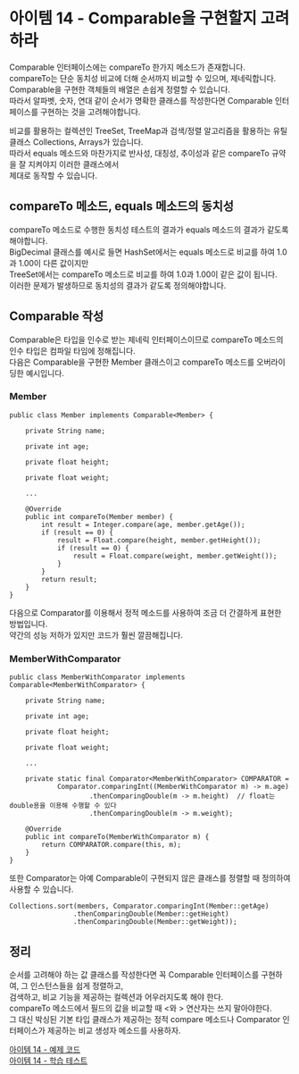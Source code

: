 # 아이템 14 - Comparable을 구현할지 고려하라

Comparable 인터페이스에는 compareTo 한가지 메소드가 존재합니다.  
compareTo는 단순 동치성 비교에 더해 순서까지 비교할 수 있으며, 제네릭합니다.    
Comparable을 구현한 객체들의 배열은 손쉽게 정렬할 수 있습니다.   
따라서 알파벳, 숫자, 연대 같이 순서가 명확한 클래스를 작성한다면 Comparable 인터페이스를 구현하는 것을 고려해야합니다.    

비교를 활용하는 컬렉션인 TreeSet, TreeMap과 검색/정렬 알고리즘을 활용하는 유틸 클래스 Collections, Arrays가 있습니다.   
따라서 equals 메소드와 마찬가지로 반사성, 대칭성, 추이성과 같은 compareTo 규약을 잘 지켜야지 이러한 클래스에서        
제대로 동작할 수 있습니다.    

## compareTo 메소드, equals 메소드의 동치성

compareTo 메소드로 수행한 동치성 테스트의 결과가 equals 메소드의 결과가 같도록 해야합니다.   
BigDecimal 클래스를 예시로 들면 HashSet에서는 equals 메소드로 비교를 하여 1.0과 1.00이 다른 값이지만    
TreeSet에서는 compareTo 메소드로 비교를 하여 1.0과 1.00이 같은 값이 됩니다.   
이러한 문제가 발생하므로 동치성의 결과가 같도록 정의해야합니다.     

## Comparable 작성

Comparable은 타입을 인수로 받는 제네릭 인터페이스이므로 compareTo 메소드의 인수 타입은 컴파일 타임에 정해집니다.    
다음은 Comparable을 구현한 Member 클래스이고 compareTo 메소드를 오버라이딩한 예시입니다.    

### Member
```
public class Member implements Comparable<Member> {

    private String name;

    private int age;

    private float height;

    private float weight;

    ...

    @Override
    public int compareTo(Member member) {
        int result = Integer.compare(age, member.getAge());
        if (result == 0) {
            result = Float.compare(height, member.getHeight());
            if (result == 0) {
                result = Float.compare(weight, member.getWeight());
            }
        }
        return result;
    }
}
```

다음으로 Comparator를 이용해서 정적 메소드를 사용하여 조금 더 간결하게 표현한 방법입니다.    
약간의 성능 저하가 있지만 코드가 훨씬 깔끔해집니다.    

### MemberWithComparator

```
public class MemberWithComparator implements Comparable<MemberWithComparator> {

    private String name;

    private int age;

    private float height;

    private float weight;

    ...

    private static final Comparator<MemberWithComparator> COMPARATOR =
            Comparator.comparingInt((MemberWithComparator m) -> m.age)
                    .thenComparingDouble(m -> m.height)  // float는 double용을 이용해 수행할 수 있다
                    .thenComparingDouble(m -> m.weight);

    @Override
    public int compareTo(MemberWithComparator m) {
        return COMPARATOR.compare(this, m);
    }
}
```

또한 Comparator는 아예 Comparable이 구현되지 않은 클래스를 정렬할 때 정의하여 사용할 수 있습니다. 


```
Collections.sort(members, Comparator.comparingInt(Member::getAge)
                .thenComparingDouble(Member::getHeight)
                .thenComparingDouble(Member::getWeight));
```

## 정리

순서를 고려해야 하는 값 클래스를 작성한다면 꼭 Comparable 인터페이스를 구현하여, 그 인스턴스들을 쉽게 정렬하고,   
검색하고, 비교 기능을 제공하는 컬렉션과 어우러지도록 해야 한다.        
compareTo 메소드에서 필드의 값을 비교할 때 <와 > 연산자는 쓰지 말아야한다.    
그 대신 박싱된 기본 타입 클래스가 제공하는 정적 compare 메소드나 Comparator 인터페이스가 제공하는 비교 생성자 메소드를 사용하자.    

[아이템 14 - 예제 코드](https://github.com/320Hwany/EffectiveJava/tree/main/src/main/java/effective/chapter3/item14)              
[아이템 14 - 학습 테스트](https://github.com/320Hwany/EffectiveJava/tree/main/src/test/java/effective/chapter3/item14)       
